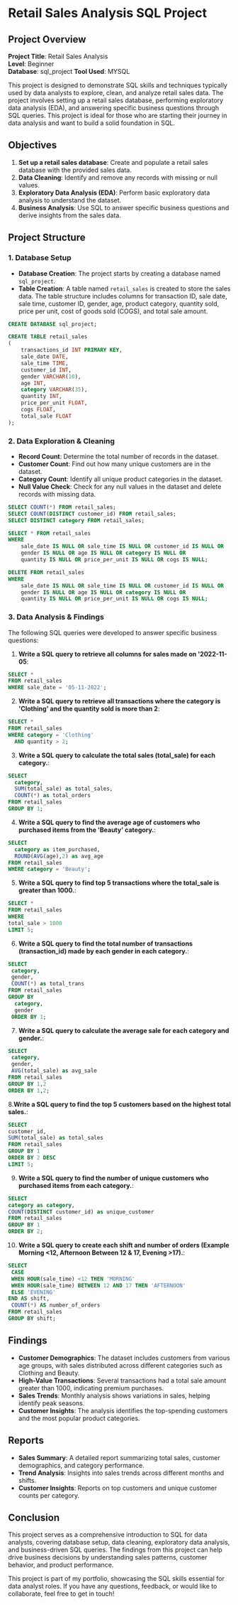 # Retail Sales Analysis SQL Project

## Project Overview

**Project Title**: Retail Sales Analysis  
**Level**: Beginner  
**Database**: sql_project 
**Tool Used**: MYSQL

This project is designed to demonstrate SQL skills and techniques typically used by data analysts to explore, clean, and analyze retail sales data. The project involves setting up a retail sales database, performing exploratory data analysis (EDA), and answering specific business questions through SQL queries. This project is ideal for those who are starting their journey in data analysis and want to build a solid foundation in SQL.

## Objectives

1. **Set up a retail sales database**: Create and populate a retail sales database with the provided sales data.
2. **Data Cleaning**: Identify and remove any records with missing or null values.
3. **Exploratory Data Analysis (EDA)**: Perform basic exploratory data analysis to understand the dataset.
4. **Business Analysis**: Use SQL to answer specific business questions and derive insights from the sales data.

## Project Structure

### 1. Database Setup

- **Database Creation**: The project starts by creating a database named `sql_project`.
- **Table Creation**: A table named `retail_sales` is created to store the sales data. The table structure includes columns for transaction ID, sale date, sale time, customer ID, gender, age, product category, quantity sold, price per unit, cost of goods sold (COGS), and total sale amount.

```sql
CREATE DATABASE sql_project;

CREATE TABLE retail_sales
(
    transactions_id INT PRIMARY KEY,
    sale_date DATE,	
    sale_time TIME,
    customer_id INT,	
    gender VARCHAR(10),
    age INT,
    category VARCHAR(35),
    quantity INT,
    price_per_unit FLOAT,	
    cogs FLOAT,
    total_sale FLOAT
);
```

### 2. Data Exploration & Cleaning

- **Record Count**: Determine the total number of records in the dataset.
- **Customer Count**: Find out how many unique customers are in the dataset.
- **Category Count**: Identify all unique product categories in the dataset.
- **Null Value Check**: Check for any null values in the dataset and delete records with missing data.

```sql
SELECT COUNT(*) FROM retail_sales;
SELECT COUNT(DISTINCT customer_id) FROM retail_sales;
SELECT DISTINCT category FROM retail_sales;

SELECT * FROM retail_sales
WHERE 
    sale_date IS NULL OR sale_time IS NULL OR customer_id IS NULL OR 
    gender IS NULL OR age IS NULL OR category IS NULL OR 
    quantity IS NULL OR price_per_unit IS NULL OR cogs IS NULL;

DELETE FROM retail_sales
WHERE 
    sale_date IS NULL OR sale_time IS NULL OR customer_id IS NULL OR 
    gender IS NULL OR age IS NULL OR category IS NULL OR 
    quantity IS NULL OR price_per_unit IS NULL OR cogs IS NULL;
```

### 3. Data Analysis & Findings

The following SQL queries were developed to answer specific business questions:

1. **Write a SQL query to retrieve all columns for sales made on '2022-11-05**:
```sql
SELECT * 
FROM retail_sales
WHERE sale_date = '05-11-2022';
```

2. **Write a SQL query to retrieve all transactions where the category is 'Clothing' and the quantity sold is more than 2**:
```sql
SELECT *
FROM retail_sales
WHERE category = 'Clothing' 
  AND quantity > 2;
```
3. **Write a SQL query to calculate the total sales (total_sale) for each category.**:
```sql
SELECT 
  category,
  SUM(total_sale) as total_sales,
  COUNT(*) as total_orders
FROM retail_sales
GROUP BY 1;
```
4. **Write a SQL query to find the average age of customers who purchased items from the 'Beauty' category.**:
```sql
SELECT 
  category as item_purchased,
  ROUND(AVG(age),2) as avg_age
FROM retail_sales
WHERE category = 'Beauty';
```  
5. **Write a SQL query to find top 5 transactions where the total_sale is greater than 1000.**:
```sql
SELECT * 
FROM retail_sales
WHERE 
total_sale > 1000
LIMIT 5;
```
6. **Write a SQL query to find the total number of transactions (transaction_id) made by each gender in each category.**:
```sql
SELECT 
 category,
 gender,
 COUNT(*) as total_trans
FROM retail_sales
GROUP BY 
  category,
  gender
 ORDER BY 1;
```
7. **Write a SQL query to calculate the average sale for each category and gender.**: 
```sql
SELECT 
 category,
 gender,
 AVG(total_sale) as avg_sale
FROM retail_sales
GROUP BY 1,2
ORDER BY 1,2;
```
8.**Write a SQL query to find the top 5 customers based on the highest total sales.**:
```sql
SELECT 
customer_id,
SUM(total_sale) as total_sales
FROM retail_sales
GROUP BY 1
ORDER BY 2 DESC
LIMIT 5;
```
9. **Write a SQL query to find the number of unique customers who purchased items from each category.**:
```sql
SELECT 
category as category,
COUNT(DISTINCT customer_id) as unique_customer
FROM retail_sales
GROUP BY 1
ORDER BY 2; 
```
10. **Write a SQL query to create each shift and number of orders (Example Morning <12, Afternoon Between 12 & 17, Evening >17).**:
```sql
SELECT 
 CASE
 WHEN HOUR(sale_time) <12 THEN 'MORNING'
 WHEN HOUR(sale_time) BETWEEN 12 AND 17 THEN 'AFTERNOON'
 ELSE 'EVENING'
END AS shift,
 COUNT(*) AS number_of_orders
FROM retail_sales 
GROUP BY shift;
```
## Findings

- **Customer Demographics**: The dataset includes customers from various age groups, with sales distributed across different categories such as Clothing and Beauty.
- **High-Value Transactions**: Several transactions had a total sale amount greater than 1000, indicating premium purchases.
- **Sales Trends**: Monthly analysis shows variations in sales, helping identify peak seasons.
- **Customer Insights**: The analysis identifies the top-spending customers and the most popular product categories.

## Reports

- **Sales Summary**: A detailed report summarizing total sales, customer demographics, and category performance.
- **Trend Analysis**: Insights into sales trends across different months and shifts.
- **Customer Insights**: Reports on top customers and unique customer counts per category.

## Conclusion

This project serves as a comprehensive introduction to SQL for data analysts, covering database setup, data cleaning, exploratory data analysis, and business-driven SQL queries. The findings from this project can help drive business decisions by understanding sales patterns, customer behavior, and product performance.


This project is part of my portfolio, showcasing the SQL skills essential for data analyst roles. If you have any questions, feedback, or would like to collaborate, feel free to get in touch!

